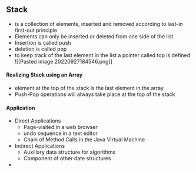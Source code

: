 ## Stack
- is a collection of elements, inserted and removed according to last-in first-out principle
- Elements can only be inserted or deleted from one side of the list
- Insertion is called push
- deletion is called pop
- to keep track of the last element in the list a pointer called top is defined
![[Pasted image 20220927184546.png]]

#### Realizing Stack using an Array
- element at the top of the stack is the last element in the array
- Push-Pop operations will always take place at the top of the stack

#### Application
- Direct Applications
	- Page-visited in a web browser
	- undo sequence in a text editor
	- Chain of Method Calls in the Java Virtual Machine
- Indirect Applications
	- Auxillary data structure for algorithms
	- Component of other date structures
- 